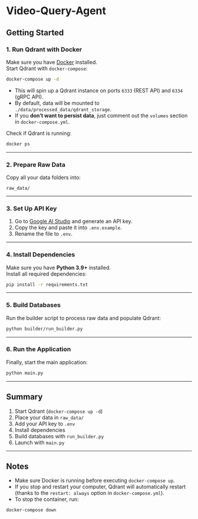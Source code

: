 # Video-Query-Agent

## Getting Started

### 1. Run Qdrant with Docker
Make sure you have [Docker](https://docs.docker.com/get-docker/) installed.  
Start Qdrant with `docker-compose`:

```bash
docker-compose up -d
```

- This will spin up a Qdrant instance on ports `6333` (REST API) and `6334` (gRPC API).  
- By default, data will be mounted to `./data/processed_data/qdrant_storage`.  
- If you **don’t want to persist data**, just comment out the `volumes` section in `docker-compose.yml`.

Check if Qdrant is running:

```bash
docker ps
```

---

### 2. Prepare Raw Data
Copy all your data folders into:

```
raw_data/
```

---

### 3. Set Up API Key
1. Go to [Google AI Studio](https://ai.google.dev/) and generate an API key.  
2. Copy the key and paste it into `.env.example`.  
3. Rename the file to `.env`.

---

### 4. Install Dependencies
Make sure you have **Python 3.9+** installed.  
Install all required dependencies:

```bash
pip install -r requirements.txt
```

---

### 5. Build Databases
Run the builder script to process raw data and populate Qdrant:

```bash
python builder/run_builder.py
```

---

### 6. Run the Application
Finally, start the main application:

```bash
python main.py
```

---

## Summary
1. Start Qdrant (`docker-compose up -d`)  
2. Place your data in `raw_data/`  
3. Add your API key to `.env`  
4. Install dependencies  
5. Build databases with `run_builder.py`  
6. Launch with `main.py`  

---

## Notes
- Make sure Docker is running before executing `docker-compose up`.  
- If you stop and restart your computer, Qdrant will automatically restart (thanks to the `restart: always` option in `docker-compose.yml`).  
- To stop the container, run:

```bash
docker-compose down
```
